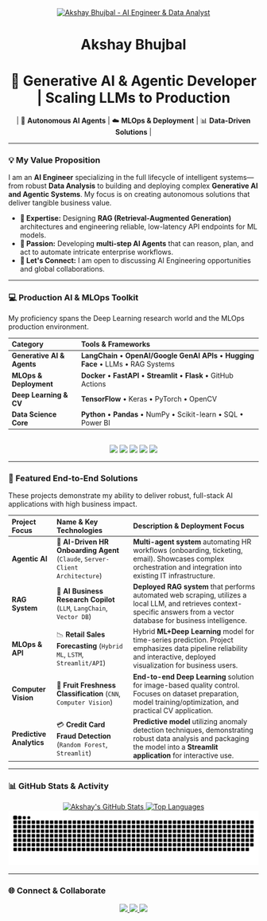 <div align="center">
    <a href="https://akshaybhujbal1995.github.io/Portfolio-Website/index.html" target="_blank">
        <img src="https://raw.githubusercontent.com/AkshayBhujbal1995/AkshayBhujbal1995/main/pro.png" width="180px" alt="Akshay Bhujbal - AI Engineer & Data Analyst">
    </a>
    <br>
    <h1>Akshay Bhujbal</h1>
    
# 🚀 Generative AI & Agentic Developer | Scaling LLMs to Production

| 🧠 **Autonomous AI Agents** | ☁️ **MLOps & Deployment** | 📊 **Data-Driven Solutions** |
    
</div>

---

### 💡 My Value Proposition

I am an **AI Engineer** specializing in the full lifecycle of intelligent systems—from robust **Data Analysis** to building and deploying complex **Generative AI and Agentic Systems**. My focus is on creating autonomous solutions that deliver tangible business value.

- **🎯 Expertise:** Designing **RAG (Retrieval-Augmented Generation)** architectures and engineering reliable, low-latency API endpoints for ML models.
- **🌱 Passion:** Developing **multi-step AI Agents** that can reason, plan, and act to automate intricate enterprise workflows.
- **🤝 Let's Connect:** I am open to discussing AI Engineering opportunities and global collaborations.

---

### 💻 Production AI & MLOps Toolkit

My proficiency spans the Deep Learning research world and the MLOps production environment.

| Category | Tools & Frameworks |
| :--- | :--- |
| **Generative AI & Agents** | **LangChain** • **OpenAI/Google GenAI APIs** • **Hugging Face** • LLMs • RAG Systems |
| **MLOps & Deployment** | **Docker** • **FastAPI** • **Streamlit** • **Flask** • GitHub Actions |
| **Deep Learning & CV** | **TensorFlow** • Keras • PyTorch • OpenCV |
| **Data Science Core** | **Python** • **Pandas** • NumPy • Scikit-learn • SQL • Power BI |

<br>

<div align="center">
    <img src="https://img.shields.io/badge/Python-3776AB?style=for-the-badge&logo=python&logoColor=white" />
    <img src="https://img.shields.io/badge/LangChain-0077B5?style=for-the-badge&logo=LangChain&logoColor=white" />
    <img src="https://img.shields.io/badge/TensorFlow-FF6F00?style=for-the-badge&logo=tensorflow&logoColor=white" />
    <img src="https://img.shields.io/badge/Docker-2496ED?style=for-the-badge&logo=docker&logoColor=white" />
    <img src="https://img.shields.io/badge/FastAPI-009688?style=for-the-badge&logo=fastapi&logoColor=white" />
</div>

---

### 🌟 Featured End-to-End Solutions

These projects demonstrate my ability to deliver robust, full-stack AI applications with high business impact.

| Project Focus | Name & Key Technologies | Description & Deployment Focus |
| :--- | :--- | :--- |
| **Agentic AI** | 🤝 **AI-Driven HR Onboarding Agent** (`Claude`, `Server-Client Architecture`) | **Multi-agent system** automating HR workflows (onboarding, ticketing, email). Showcases complex orchestration and integration into existing IT infrastructure. |
| **RAG System** | 🤖 **AI Business Research Copilot** (`LLM`, `LangChain`, `Vector DB`) | **Deployed RAG system** that performs automated web scraping, utilizes a local LLM, and retrieves context-specific answers from a vector database for business intelligence. |
| **MLOps & API** | 📉 **Retail Sales Forecasting** (`Hybrid ML`, `LSTM`, `Streamlit/API`) | Hybrid **ML+Deep Learning** model for time-series prediction. Project emphasizes data pipeline reliability and interactive, deployed visualization for business users. |
| **Computer Vision** | 🍎 **Fruit Freshness Classification** (`CNN`, `Computer Vision`) | **End-to-end Deep Learning** solution for image-based quality control. Focuses on dataset preparation, model training/optimization, and practical CV application. |
| **Predictive Analytics** | 💳 **Credit Card Fraud Detection** (`Random Forest`, `Streamlit`) | **Predictive model** utilizing anomaly detection techniques, demonstrating robust data analysis and packaging the model into a **Streamlit application** for interactive use. |

***

### 📊 GitHub Stats & Activity

<div align="center">
    <a href="https://github.com/AkshayBhujbal1995">
        <img src="https://github-readme-stats.vercel.app/api?username=AkshayBhujbal1995&show_icons=true&theme=buefy&hide_border=true&count_private=true" alt="Akshay's GitHub Stats" />
    </a>
    <a href="https://github.com/AkshayBhujbal1995">
        <img src="https://github-readme-stats.vercel.app/api/top-langs/?username=AkshayBhujbal1995&layout=compact&theme=buefy&hide_border=true" alt="Top Languages" />
    </a>
    <img src="https://raw.githubusercontent.com/platane/snk/output/github-contribution-grid-snake.svg" alt="GitHub Snake animation" />
</div>

---

### 🌐 Connect & Collaborate

<div align="center">
    <a href="https://linkedin.com/in/akshay-1995-bhujbal" target="_blank">
        <img src="https://img.shields.io/badge/LinkedIn-0077B5?logo=linkedin&logoColor=white&style=for-the-badge" />
    </a>
    <a href="https://akshaybhujbal1995.github.io/Portfolio-Website/index.html" target="_blank">
        <img src="https://img.shields.io/badge/Portfolio-5E6C75?logo=link&logoColor=white&style=for-the-badge" />
    </a>
    <a href="mailto:akshaybhujbal.ai@gmail.com" target="_blank">
        <img src="https://img.shields.io/badge/Email-D14836?logo=gmail&logoColor=white&style=for-the-badge" />
    </a>
</div>
